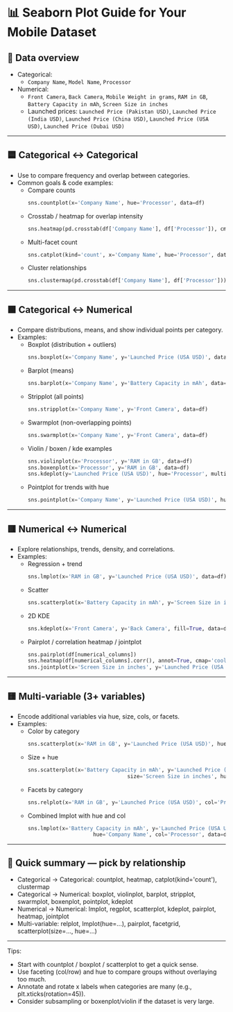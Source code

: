 # 📊 Seaborn Plot Guide for Your Mobile Dataset

## 🧩 Data overview
- Categorical:
    - `Company Name`, `Model Name`, `Processor`
- Numerical:
    - `Front Camera`, `Back Camera`, `Mobile Weight in grams`, `RAM in GB`, `Battery Capacity in mAh`, `Screen Size in inches`
    - Launched prices: `Launched Price (Pakistan USD)`, `Launched Price (India USD)`, `Launched Price (China USD)`, `Launched Price (USA USD)`, `Launched Price (Dubai USD)`

---

## 🟦 Categorical ↔ Categorical
- Use to compare frequency and overlap between categories.
- Common goals & code examples:
    - Compare counts
        ```python
        sns.countplot(x='Company Name', hue='Processor', data=df)
        ```
    - Crosstab / heatmap for overlap intensity
        ```python
        sns.heatmap(pd.crosstab(df['Company Name'], df['Processor']), cmap='Blues')
        ```
    - Multi-facet count
        ```python
        sns.catplot(kind='count', x='Company Name', hue='Processor', data=df)
        ```
    - Cluster relationships
        ```python
        sns.clustermap(pd.crosstab(df['Company Name'], df['Processor']))
        ```

---

## 🟩 Categorical ↔ Numerical
- Compare distributions, means, and show individual points per category.
- Examples:
    - Boxplot (distribution + outliers)
        ```python
        sns.boxplot(x='Company Name', y='Launched Price (USA USD)', data=df)
        ```
    - Barplot (means)
        ```python
        sns.barplot(x='Company Name', y='Battery Capacity in mAh', data=df)
        ```
    - Stripplot (all points)
        ```python
        sns.stripplot(x='Company Name', y='Front Camera', data=df)
        ```
    - Swarmplot (non-overlapping points)
        ```python
        sns.swarmplot(x='Company Name', y='Front Camera', data=df)
        ```
    - Violin / boxen / kde examples
        ```python
        sns.violinplot(x='Processor', y='RAM in GB', data=df)
        sns.boxenplot(x='Processor', y='RAM in GB', data=df)
        sns.kdeplot(y='Launched Price (USA USD)', hue='Processor', multiple='stack', data=df)
        ```
    - Pointplot for trends with hue
        ```python
        sns.pointplot(x='Company Name', y='Launched Price (USA USD)', hue='Processor', data=df)
        ```

---

## 🟥 Numerical ↔ Numerical
- Explore relationships, trends, density, and correlations.
- Examples:
    - Regression + trend
        ```python
        sns.lmplot(x='RAM in GB', y='Launched Price (USA USD)', data=df)
        ```
    - Scatter
        ```python
        sns.scatterplot(x='Battery Capacity in mAh', y='Screen Size in inches', data=df)
        ```
    - 2D KDE
        ```python
        sns.kdeplot(x='Front Camera', y='Back Camera', fill=True, data=df)
        ```
    - Pairplot / correlation heatmap / jointplot
        ```python
        sns.pairplot(df[numerical_columns])
        sns.heatmap(df[numerical_columns].corr(), annot=True, cmap='coolwarm')
        sns.jointplot(x='Screen Size in inches', y='Launched Price (USA USD)', kind='hex', data=df)
        ```

---

## 🟨 Multi-variable (3+ variables)
- Encode additional variables via hue, size, cols, or facets.
- Examples:
    - Color by category
        ```python
        sns.scatterplot(x='RAM in GB', y='Launched Price (USA USD)', hue='Company Name', data=df)
        ```
    - Size + hue
        ```python
        sns.scatterplot(x='Battery Capacity in mAh', y='Launched Price (USA USD)',
                                        size='Screen Size in inches', hue='Processor', data=df)
        ```
    - Facets by category
        ```python
        sns.relplot(x='RAM in GB', y='Launched Price (USA USD)', col='Processor', data=df)
        ```
    - Combined lmplot with hue and col
        ```python
        sns.lmplot(x='Battery Capacity in mAh', y='Launched Price (USA USD)',
                             hue='Company Name', col='Processor', data=df)
        ```

---

## 🧾 Quick summary — pick by relationship
- Categorical → Categorical: countplot, heatmap, catplot(kind='count'), clustermap
- Categorical → Numerical: boxplot, violinplot, barplot, stripplot, swarmplot, boxenplot, pointplot, kdeplot
- Numerical → Numerical: lmplot, regplot, scatterplot, kdeplot, pairplot, heatmap, jointplot
- Multi-variable: relplot, lmplot(hue=...), pairplot, facetgrid, scatterplot(size=..., hue=...)

--- 

Tips:
- Start with countplot / boxplot / scatterplot to get a quick sense.
- Use faceting (col/row) and hue to compare groups without overlaying too much.
- Annotate and rotate x labels when categories are many (e.g., plt.xticks(rotation=45)).
- Consider subsampling or boxenplot/violin if the dataset is very large.

